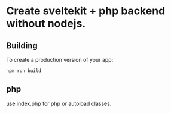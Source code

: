 # Create sveltekit + php backend without nodejs.


## Building

To create a production version of your app:

```bash
npm run build
```

## php

use index.php for php or autoload classes.
